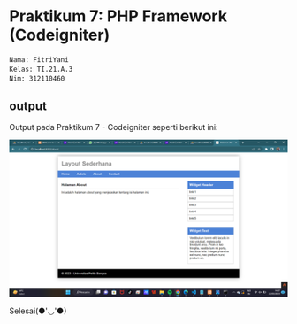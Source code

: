 # Praktikum 7: PHP Framework (Codeigniter)

```bash
Nama: FitriYani
Kelas: TI.21.A.3
Nim: 312110460
```

## output

Output pada Praktikum 7 - Codeigniter seperti berikut ini:

![codeigniter](images/fitri.png)

Selesai(●'◡'●)
